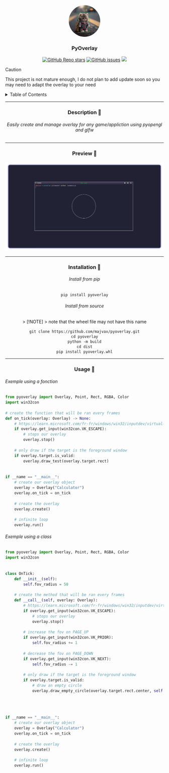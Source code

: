 
<div align="center">
    <img src="image/project.gif" style="border-radius: 50%; width: 100px; height: 100px" alt="logo">
    <H3>PyOverlay</H3>
    <p> 
        <a href="https://github.com/majvax/pyoverlay/stargazers"><img alt="GitHub Repo stars" src="https://img.shields.io/github/stars/majvax/pyoverlay?style=for-the-badge&labelColor=363a4f&color=b7bdf8"></a>
        <a href="https://github.com/majvax/pyoverlay/issues"><img alt="GitHub issues" src="https://img.shields.io/github/issues/majvax/pyoverlay?style=for-the-badge&labelColor=363a4f&color=f5a97f"></a>
        <a href="https://github.com/majvax/pyoverlay/contributors"><img src="https://img.shields.io/github/contributors/majvax/pyoverlay?colorA=363a4f&colorB=a6da95&style=for-the-badge"></a>
    </p>    
</div>

> [!CAUTION]
> This project is not mature enough, I do not plan to add update soon so you may need to adapt the overlay to your need

<details>
    <summary>Table of Contents</summary>
    <ol>
        <li><a href="#description">Description</a></li>
        <li><a href="#preview">Preview</a></li>
        <li>
            <a href="#getting-started">Getting Started</a>
            <ul>
                <li><a href="#installation">Installation</a></li>
                <li><a href="#usage">Usage</a></li>
            </ul>
        </li>
    </ol>
</details>

<hr>

<div align="center" id="preview">
    <H3>Description 📸</H3>
    <h6>Easily create and manage overlay for any game/appliction using pyopengl and glfw<H6>
</div>

<hr>


<div align="center" id="preview">
    <H3>Preview 📸</H3>
    <img src="image/preview.png" style="" alt="preview">
</div>
<hr>
<div align="center" id="installation">
    <H3>Installation 💾</H3>
    <H6>Install from pip</H6>

```
pip install pyoverlay
```

<H6>Install from source</H6>
> [!NOTE]
> note that the wheel file may not have this name

```
git clone https://github.com/majvax/pyoverlay.git
cd pyoverlay
python -m build
cd dist
pip install pyoverlay.whl
```

</div>

<hr>

<div align="center" id="usage">
    <H3>Usage 📕</H3>
    <div align="left">

<H6>Exemple using a fonction</H6>

```python
from pyoverlay import Overlay, Point, Rect, RGBA, Color
import win32con

# create the function that will be ran every frames
def on_tick(overlay: Overlay) -> None:
    # https://learn.microsoft.com/fr-fr/windows/win32/inputdev/virtual-key-codes
    if overlay.get_input(win32con.VK_ESCAPE):
        # stops our overlay
        overlay.stop()

    # only draw if the target is the foreground window
    if overlay.target.is_valid:
        overlay.draw_test(overlay.target.rect)


if __name == "__main__":
    # create our overlay object
    overlay = Overlay("Calculator")
    overlay.on_tick = on_tick

    # create the overlay
    overlay.create()

    # infinite loop 
    overlay.run()
```

<H6>Exemple using a class</H6>

```python
from pyoverlay import Overlay, Point, Rect, RGBA, Color
import win32con


class OnTick:
    def __init__(self):
        self.fov_radius = 50
    
    # create the method that will be ran every frames
    def __call__(self, overlay: Overlay):
        # https://learn.microsoft.com/fr-fr/windows/win32/inputdev/virtual-key-codes
        if overlay.get_input(win32con.VK_ESCAPE):
            # stops our overlay
            overlay.stop()

        # increase the fov on PAGE_UP
        if overlay.get_input(win32con.VK_PRIOR):
            self.fov_radius += 1

        # decrease the fov on PAGE_DOWN
        if overlay.get_input(win32con.VK_NEXT):
            self.fov_radius -= 1

        # only draw if the target is the foreground window
        if overlay.target.is_valid:
            # draw an empty circle
            overlay.draw_empty_circle(overlay.target.rect.center, self.fov_radius, Color.WHITE)




if __name == "__main__":
    # create our overlay object
    overlay = Overlay("Calculator")
    overlay.on_tick = on_tick

    # create the overlay
    overlay.create()

    # infinite loop 
    overlay.run()
```

</div>
</div>
